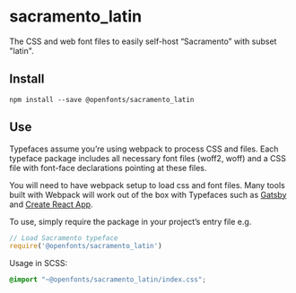 
# sacramento_latin

The CSS and web font files to easily self-host “Sacramento” with subset "latin".

## Install

`npm install --save @openfonts/sacramento_latin`

## Use

Typefaces assume you’re using webpack to process CSS and files. Each typeface
package includes all necessary font files (woff2, woff) and a CSS file with
font-face declarations pointing at these files.

You will need to have webpack setup to load css and font files. Many tools built
with Webpack will work out of the box with Typefaces such as [Gatsby](https://github.com/gatsbyjs/gatsby)
and [Create React App](https://github.com/facebookincubator/create-react-app).

To use, simply require the package in your project’s entry file e.g.

```javascript
// Load Sacramento typeface
require('@openfonts/sacramento_latin')
```

Usage in SCSS:
```scss
@import "~@openfonts/sacramento_latin/index.css";
```
